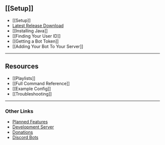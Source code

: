 ## **[[Setup]]**
- [[Setup]]
- [Latest Release Download](https://github.com/jagrosh/MusicBot/releases/latest)
- [[Installing Java]]
- [[Finding Your User ID]]
- [[Getting a Bot Token]]
- [[Adding Your Bot To Your Server]]

***

## Resources
- [[Playlists]]
- [[Full Command Reference]]
- [[Example Config]]
- [[Troubleshooting]]

***

### Other Links
- [Planned Features](https://github.com/jagrosh/MusicBot/projects/1)
- [Development Server](https://discord.gg/0p9LSGoRLu6Pet0k)
- [Donations](https://www.patreon.com/jagrosh)
- [Discord Bots](https://discord.bots.gg)